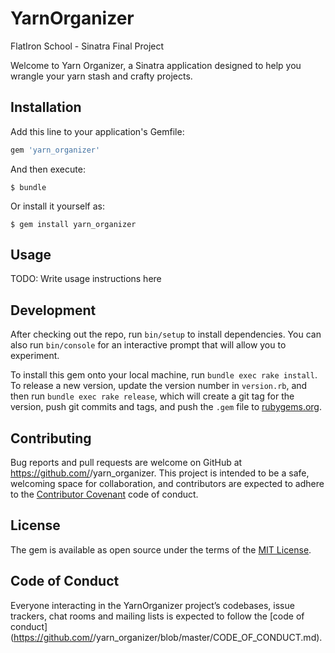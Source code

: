 # YarnOrganizer

FlatIron School - Sinatra Final Project

Welcome to Yarn Organizer, a Sinatra application designed to help you wrangle your yarn stash and crafty projects.

## Installation

Add this line to your application's Gemfile:

```ruby
gem 'yarn_organizer'
```

And then execute:

    $ bundle

Or install it yourself as:

    $ gem install yarn_organizer

## Usage

TODO: Write usage instructions here

## Development

After checking out the repo, run `bin/setup` to install dependencies. You can also run `bin/console` for an interactive prompt that will allow you to experiment.

To install this gem onto your local machine, run `bundle exec rake install`. To release a new version, update the version number in `version.rb`, and then run `bundle exec rake release`, which will create a git tag for the version, push git commits and tags, and push the `.gem` file to [rubygems.org](https://rubygems.org).

## Contributing

Bug reports and pull requests are welcome on GitHub at https://github.com/<github username>/yarn_organizer. This project is intended to be a safe, welcoming space for collaboration, and contributors are expected to adhere to the [Contributor Covenant](http://contributor-covenant.org) code of conduct.

## License

The gem is available as open source under the terms of the [MIT License](https://opensource.org/licenses/MIT).

## Code of Conduct

Everyone interacting in the YarnOrganizer project’s codebases, issue trackers, chat rooms and mailing lists is expected to follow the [code of conduct](https://github.com/<github username>/yarn_organizer/blob/master/CODE_OF_CONDUCT.md).

